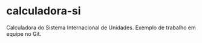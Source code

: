 # calculadora-si
Calculadora do Sistema Internacional de Unidades. Exemplo de trabalho em equipe no Git.
